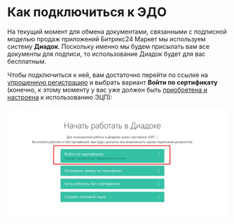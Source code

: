 # Как подключиться к ЭДО

На текущий момент для обмена документами, связанными с подписной моделью продаж приложений Битрикс24 Маркет мы используем систему **Диадок**. Поскольку именно мы будем присылать вам все документы для подписи, то использование Диадок будет для вас бесплатным.

Чтобы подключиться к ней, вам достаточно перейти по ссылке на [упрощенную регистрацию](https://diadoc.kontur.ru/easyregistration) и выбрать вариант **Войти по сертификату** (конечно, к этому моменту у вас уже должен быть [приобретена и настроена](esign.md) к использованию ЭЦП):

![alt-текст](_images/diadoc.jpg)